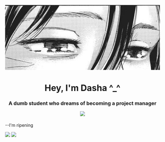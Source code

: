 <div align="center">
  <img src="https://github.com/dex1fy/dex1fy/blob/main/17976ea7ea0610181fb250f2930a875a.jpg?raw=true" alt="moti">
</div>
<h1 align="center">Hey, I'm Dasha ^_^ </a></h1>
<h3 align="center">A dumb student who dreams of becoming a project manager

  
![](https://github-profile-summary-cards.vercel.app/api/cards/profile-details?username=dex1fy&theme=dark)</h3>

--I'm ripening

![](https://github-profile-summary-cards.vercel.app/api/cards/most-commit-language?username=dex1fy&theme=dark)
![](https://github-profile-summary-cards.vercel.app/api/cards/stats?username=dex1fy&theme=dark)
